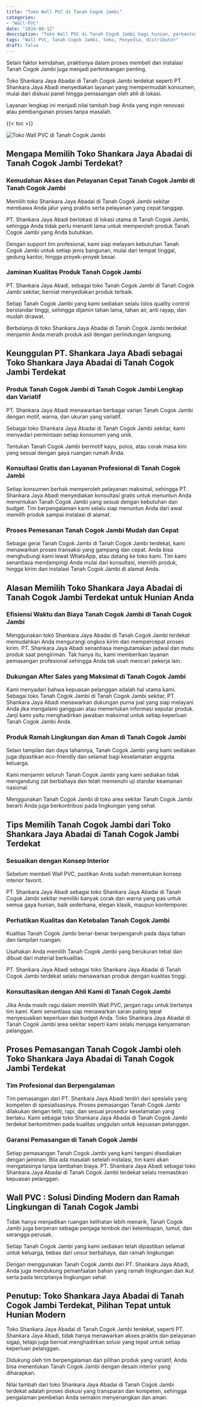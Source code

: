 ```yaml
---
title: "Toko Wall PVC di Tanah Cogok Jambi"
categories: 
- "Wall-PVC"
date: "2024-08-12"
description: "Toko Wall PVC di Tanah Cogok Jambi bagi hunian, perkantoran, dan gerai. Produk terbaik, beragam motif, pilihan warna menarik, dengan layanan pemasangan dikerjakan oleh tenaga ahli ahli dan garansi resmi!|Jasa distribusi Wall PVC di Tanah Cogok Jambi untuk keperluan hunian, office, maupun toko, dengan panel unggulan dan penempatan oleh tenaga ahli berpengalaman serta garansi resmi.|Pilihan Wall PVC di Tanah Cogok Jambi yang terbukti untuk tempat tinggal, office, serta gerai, dengan material terbaik dan penempatan oleh tim profesional dan kepastian resmi.|Penjualan Wall PVC di Tanah Cogok Jambi bagi tempat tinggal, perkantoran, dan ritel, beserta produk berkualitas dan pemasangan dikerjakan oleh tenaga ahli profesional, disertai dengan garansi resmi.}"
tags: "Wall PVC, Tanah Cogok Jambi, toko, Penyedia, distributor"
draft: false
---
```


Selain faktor keindahan, praktisnya dalam proses membeli dan instalasi Tanah Cogok Jambi juga menjadi pertimbangan penting.

Toko Shankara Jaya Abadai di Tanah Cogok Jambi terdekat seperti PT. Shankara Jaya Abadi menyediakan layanan yang mempermudah konsumen, mulai dari diskusi panel hingga pemasangan oleh ahli di lokasi.

Layanan lengkap ini menjadi nilai tambah bagi Anda yang ingin renovasi atau pembangunan proses tanpa masalah.

{{< toc >}}

![Toko Wall PVC di Tanah Cogok Jambi](/images/Wall-PVC/Toko-Wall-PVC-di-Tanah-Cogok-Jambi.png)


## Mengapa Memilih Toko Shankara Jaya Abadai di Tanah Cogok Jambi Terdekat?

### Kemudahan Akses dan Pelayanan Cepat Tanah Cogok Jambi di Tanah Cogok Jambi

Memilih toko Shankara Jaya Abadai di Tanah Cogok Jambi sekitar membawa Anda jalur yang praktis serta pelayanan yang cepat tanggap.

PT. Shankara Jaya Abadi berlokasi di lokasi utama di Tanah Cogok Jambi, sehingga Anda tidak perlu menanti lama untuk memperoleh produk Tanah Cogok Jambi yang Anda butuhkan.

Dengan support tim profesional, kami siap melayani kebutuhan Tanah Cogok Jambi untuk setiap jenis bangunan, mulai dari tempat tinggal, gedung kantor, hingga proyek-proyek besar.

### Jaminan Kualitas Produk Tanah Cogok Jambi

PT. Shankara Jaya Abadi, sebagai toko Tanah Cogok Jambi di Tanah Cogok Jambi sekitar, berniat menyediakan produk terbaik.

Setiap Tanah Cogok Jambi yang kami sediakan selalu lolos quality control berstandar tinggi, sehingga dijamin tahan lama, tahan air, anti rayap, dan mudah dirawat.

Berbelanja di toko Shankara Jaya Abadai di Tanah Cogok Jambi terdekat menjamin Anda meraih produk asli dengan perlindungan langsung.

## Keunggulan PT. Shankara Jaya Abadi sebagai Toko Shankara Jaya Abadai di Tanah Cogok Jambi Terdekat

### Produk Tanah Cogok Jambi di Tanah Cogok Jambi Lengkap dan Variatif

PT. Shankara Jaya Abadi menawarkan berbagai varian Tanah Cogok Jambi dengan motif, warna, dan ukuran yang variatif.

Sebagai toko Shankara Jaya Abadai di Tanah Cogok Jambi sekitar, kami menyadari permintaan setiap konsumen yang unik.

Tentukan Tanah Cogok Jambi bermotif kayu, polos, atau corak masa kini yang sesuai dengan gaya ruangan rumah Anda.

### Konsultasi Gratis dan Layanan Profesional di Tanah Cogok Jambi

Setiap konsumen berhak memperoleh pelayanan maksimal, sehingga PT. Shankara Jaya Abadi menyediakan konsultasi gratis untuk menuntun Anda menentukan Tanah Cogok Jambi yang sesuai dengan kebutuhan dan budget. Tim berpengalaman kami selalu siap menuntun Anda dari awal memilih produk sampai instalasi di alamat.

### Proses Pemesanan Tanah Cogok Jambi Mudah dan Cepat

Sebagai gerai Tanah Cogok Jambi di Tanah Cogok Jambi terdekat, kami menawarkan proses transaksi yang gampang dan cepat. Anda bisa menghubungi kami lewat WhatsApp, atau datang ke toko kami. Tim kami senantiasa mendampingi Anda mulai dari konsultasi, memilih produk, hingga kirim dan instalasi Tanah Cogok Jambi di alamat Anda.

## Alasan Memilih Toko Shankara Jaya Abadai di Tanah Cogok Jambi Terdekat untuk Hunian Anda

### Efisiensi Waktu dan Biaya Tanah Cogok Jambi di Tanah Cogok Jambi

Menggunakan toko Shankara Jaya Abadai di Tanah Cogok Jambi terdekat memudahkan Anda mengurangi ongkos kirim dan mempercepat proses kirim. PT. Shankara Jaya Abadi senantiasa mengutamakan jadwal dan mutu produk saat pengiriman. Tak hanya itu, kami memberikan layanan pemasangan profesional sehingga Anda tak usah mencari pekerja lain.

### Dukungan After Sales yang Maksimal di Tanah Cogok Jambi

Kami menyadari bahwa kepuasan pelanggan adalah hal utama kami. Sebagai toko Tanah Cogok Jambi di Tanah Cogok Jambi sekitar, PT. Shankara Jaya Abadi menawarkan dukungan purna jual yang siap melayani Anda jika mengalami gangguan atau memerlukan informasi seputar produk. Janji kami yaitu menghadirkan jawaban maksimal untuk setiap keperluan Tanah Cogok Jambi Anda.

### Produk Ramah Lingkungan dan Aman di Tanah Cogok Jambi

Selain tampilan dan daya tahannya, Tanah Cogok Jambi yang kami sediakan juga dipastikan eco-friendly dan selamat bagi keselamatan anggota keluarga.

Kami menjamin seluruh Tanah Cogok Jambi yang kami sediakan tidak mengandung zat berbahaya dan telah memenuhi uji standar keamanan nasional.

Menggunakan Tanah Cogok Jambi di toko area sekitar Tanah Cogok Jambi berarti Anda juga berkontribusi pada lingkungan yang sehat.

## Tips Memilih Tanah Cogok Jambi dari Toko Shankara Jaya Abadai di Tanah Cogok Jambi Terdekat

### Sesuaikan dengan Konsep Interior 

Sebelum membeli Wall PVC, pastikan Anda sudah menentukan konsep interior favorit.

PT. Shankara Jaya Abadi sebagai toko Shankara Jaya Abadai di Tanah Cogok Jambi sekitar memiliki banyak corak dan warna yang pas untuk semua gaya hunian, baik sederhana, elegan klasik, maupun kontemporer.

### Perhatikan Kualitas dan Ketebalan Tanah Cogok Jambi

Kualitas Tanah Cogok Jambi benar-benar berpengaruh pada daya tahan dan tampilan ruangan.

Usahakan Anda memilih Tanah Cogok Jambi yang berukuran tebal dan dibuat dari material berkualitas.

PT. Shankara Jaya Abadi sebagai toko Shankara Jaya Abadai di Tanah Cogok Jambi terdekat selalu menawarkan produk dengan kualitas tinggi.

### Konsultasikan dengan Ahli Kami di Tanah Cogok Jambi

Jika Anda masih ragu dalam memilih Wall PVC, jangan ragu untuk bertanya tim kami. Kami senantiasa siap menawarkan saran paling tepat menyesuaikan keperluan dan budget Anda. Toko Shankara Jaya Abadai di Tanah Cogok Jambi area sekitar seperti kami selalu menjaga kenyamanan pelanggan.

## Proses Pemasangan Tanah Cogok Jambi oleh Toko Shankara Jaya Abadai di Tanah Cogok Jambi Terdekat

### Tim Profesional dan Berpengalaman

Tim pemasangan dari PT. Shankara Jaya Abadi terdiri dari spesialis yang kompeten di spesialisasinya. Proses pemasangan Tanah Cogok Jambi dilakukan dengan teliti, rapi, dan sesuai prosedur keselamatan yang berlaku. Kami sebagai toko Shankara Jaya Abadai di Tanah Cogok Jambi terdekat berkomitmen pada kualitas unggulan untuk kepuasan pelanggan.

### Garansi Pemasangan di Tanah Cogok Jambi

Setiap pemasangan Tanah Cogok Jambi yang kami tangani disediakan dengan jaminan. Bila ada masalah setelah instalasi, tim kami akan mengatasinya tanpa tambahan biaya. PT. Shankara Jaya Abadi sebagai toko Shankara Jaya Abadai di Tanah Cogok Jambi terdekat selalu memastikan kepuasan pelanggan.

##  Wall PVC : Solusi Dinding Modern dan Ramah Lingkungan di Tanah Cogok Jambi

Tidak hanya menjadikan ruangan kelihatan lebih menarik, Tanah Cogok Jambi juga berperan sebagai penjaga tembok dari kelembapan, lumut, dan serangga perusak.

Setiap Tanah Cogok Jambi yang kami sediakan telah dipastikan selamat untuk keluarga, bebas dari unsur berbahaya, dan ramah lingkungan

Dengan menggunakan Tanah Cogok Jambi dari PT. Shankara Jaya Abadi, Anda juga mendukung pemanfaatan bahan yang ramah lingkungan dan ikut serta pada terciptanya lingkungan sehat

## Penutup: Toko Shankara Jaya Abadai di Tanah Cogok Jambi Terdekat, Pilihan Tepat untuk Hunian Modern

Toko Shankara Jaya Abadai di Tanah Cogok Jambi terdekat, seperti PT. Shankara Jaya Abadi, tidak hanya menawarkan akses praktis dan pelayanan sigap, tetapi juga berniat menghadirkan solusi yang tepat untuk setiap keperluan pelanggan.

Didukung oleh tim berpengalaman dan pilihan produk yang variatif, Anda bisa menentukan Tanah Cogok Jambi dengan desain interior yang diharapkan.

Nilai tambah dari toko Shankara Jaya Abadai di Tanah Cogok Jambi terdekat adalah proses diskusi yang transparan dan kompeten, sehingga pengalaman pembelian Anda semakin menyenangkan dan aman.